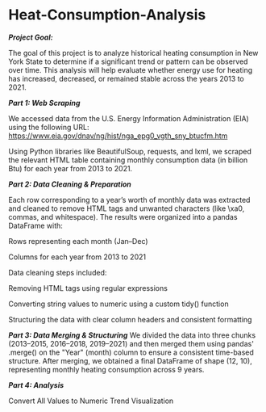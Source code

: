 # Heat-Consumption-Analysis

_**Project Goal:**_

The goal of this project is to analyze historical heating consumption in New York State to determine if a significant trend or pattern can be observed over time. This analysis will help evaluate whether energy use for heating has increased, decreased, or remained stable across the years 2013 to 2021.

_**Part 1: Web Scraping**_

We accessed data from the U.S. Energy Information Administration (EIA) using the following URL:
https://www.eia.gov/dnav/ng/hist/nga_epg0_vgth_sny_btucfm.htm

Using Python libraries like BeautifulSoup, requests, and lxml, we scraped the relevant HTML table containing monthly consumption data (in billion Btu) for each year from 2013 to 2021.

_**Part 2: Data Cleaning & Preparation**_

Each row corresponding to a year’s worth of monthly data was extracted and cleaned to remove HTML tags and unwanted characters (like \xa0, commas, and whitespace). The results were organized into a pandas DataFrame with:

Rows representing each month (Jan–Dec)

Columns for each year from 2013 to 2021

  Data cleaning steps included:

Removing HTML tags using regular expressions

Converting string values to numeric using a custom tidy() function

Structuring the data with clear column headers and consistent formatting

_**Part 3: Data Merging & Structuring**_
We divided the data into three chunks (2013–2015, 2016–2018, 2019–2021) and then merged them using pandas' .merge() on the "Year" (month) column to ensure a consistent time-based structure.
After merging, we obtained a final DataFrame of shape (12, 10), representing monthly heating consumption across 9 years.

_**Part 4: Analysis**_

Convert All Values to Numeric
Trend Visualization
